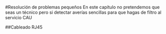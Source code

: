 #Resolución de problemas pequeños
En este capítulo no pretendemos que seas un técnico pero si detectar averías sencillas para que hagas de filtro al servicio CAU

##Cableado RJ45
